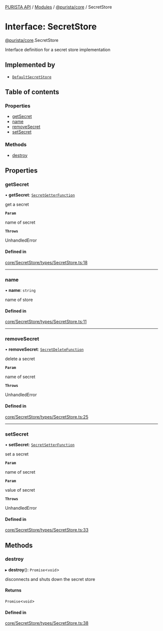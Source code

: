 [PURISTA API](../README.md) / [Modules](../modules.md) / [@purista/core](../modules/purista_core.md) / SecretStore

# Interface: SecretStore

[@purista/core](../modules/purista_core.md).SecretStore

Interface definition for a secret store implementation

## Implemented by

- [`DefaultSecretStore`](../classes/purista_core.DefaultSecretStore.md)

## Table of contents

### Properties

- [getSecret](purista_core.SecretStore.md#getsecret)
- [name](purista_core.SecretStore.md#name)
- [removeSecret](purista_core.SecretStore.md#removesecret)
- [setSecret](purista_core.SecretStore.md#setsecret)

### Methods

- [destroy](purista_core.SecretStore.md#destroy)

## Properties

### getSecret

• **getSecret**: [`SecretGetterFunction`](../modules/purista_core.md#secretgetterfunction)

get a secret

**`Param`**

name of secret

**`Throws`**

UnhandledError

#### Defined in

[core/SecretStore/types/SecretStore.ts:18](https://github.com/sebastianwessel/purista/blob/master/packages/core/src/core/SecretStore/types/SecretStore.ts#L18)

___

### name

• **name**: `string`

name of store

#### Defined in

[core/SecretStore/types/SecretStore.ts:11](https://github.com/sebastianwessel/purista/blob/master/packages/core/src/core/SecretStore/types/SecretStore.ts#L11)

___

### removeSecret

• **removeSecret**: [`SecretDeleteFunction`](../modules/purista_core.md#secretdeletefunction)

delete a secret

**`Param`**

name of secret

**`Throws`**

UnhandledError

#### Defined in

[core/SecretStore/types/SecretStore.ts:25](https://github.com/sebastianwessel/purista/blob/master/packages/core/src/core/SecretStore/types/SecretStore.ts#L25)

___

### setSecret

• **setSecret**: [`SecretSetterFunction`](../modules/purista_core.md#secretsetterfunction)

set a secret

**`Param`**

name of secret

**`Param`**

value of secret

**`Throws`**

UnhandledError

#### Defined in

[core/SecretStore/types/SecretStore.ts:33](https://github.com/sebastianwessel/purista/blob/master/packages/core/src/core/SecretStore/types/SecretStore.ts#L33)

## Methods

### destroy

▸ **destroy**(): `Promise`\<`void`\>

disconnects and shuts down the secret store

#### Returns

`Promise`\<`void`\>

#### Defined in

[core/SecretStore/types/SecretStore.ts:38](https://github.com/sebastianwessel/purista/blob/master/packages/core/src/core/SecretStore/types/SecretStore.ts#L38)
